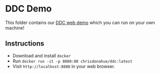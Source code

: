 # DDC Demo

This folder contains our [DDC web demo](http://deepx.ucsd.edu/ddc) which you can run on your own machine!

## Instructions

- Download and install `docker`
- Run `docker run -it -p 8080:80 chrisdonahue/ddc:latest`
- Visit `http://localhost:8080` in your web browser.
